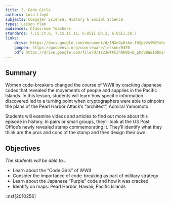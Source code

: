```yaml
---
title: 3. Code Girls
authors: Lola Lloyd
subjects: Computer Science, History & Social Science
types: Lesson Plan
audiences: Classroom Teachers
standards: 7.CS.CY.6, 7.CS.IC.11, 6.USII.ER.2, 6.USII.CW.7
links:
    drive: https://docs.google.com/document/d/1NXo0yDtAo-f9ZpeVs9W2YahyyQYCNaAIZro70gsZcIg/edit#heading=h.joty0v63l5oi
    goopen: https://goopenva.org/courseware/lesson/6470
    pdf: https://drive.google.com/file/d/1s2JwTFC3hNK0bvD_phdVBWEI6Rmz4fOS/view?usp=drive_link
---
```


## Summary

Women code-breakers changed the course of WWII by cracking Japanese codes that revealed the movements of people and supplies in the Pacific Islands. In this lesson, students will learn how specific information discovered led to a turning point when cryptographers were able to pinpoint the plans of the Pearl Harbor Attack’s “architect”, Admiral Yamomoto.

Students will examine videos and articles to find out more about this episode in history. In pairs or small groups, they’ll look at the US Post Office’s newly revealed stamp commemorating it. They’ll identify what they think are the pros and cons of the stamp and then design their own.

## Objectives

*The students will be able to...*

- Learn about the “Code Girls” of WWII
- Consider the importance of code-breaking as part of military strategy
- Learn about the Japanese “Purple” code and how it was cracked
- Identify on maps: Pearl Harbor, Hawaii; Pacific Islands

::nsf[2010256]